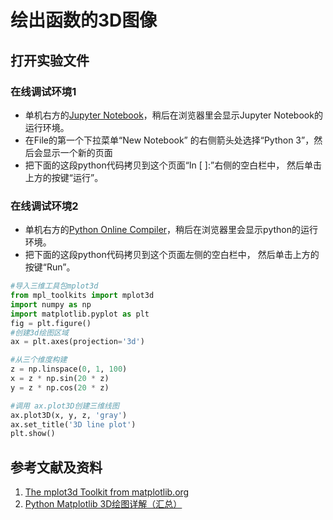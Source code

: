 # 绘出函数的3D图像

## 打开实验文件

### 在线调试环境1

- 单机右方的[Jupyter Notebook](https://mybinder.org/v2/gh/ipython/ipython-in-depth/master?filepath=binder/Index.ipynb)，稍后在浏览器里会显示Jupyter Notebook的运行环境。
- 在File的第一个下拉菜单“New Notebook” 的右侧箭头处选择“Python 3”，然后会显示一个新的页面
- 把下面的这段python代码拷贝到这个页面“In [ ]:”右侧的空白栏中， 然后单击上方的按键“运行”。

### 在线调试环境2

- 单机右方的[Python Online Compiler](https://trinket.io/python3/a5bd54189b)，稍后在浏览器里会显示python的运行环境。
- 把下面的这段python代码拷贝到这个页面左侧的空白栏中， 然后单击上方的按键“Run”。

```python
#导入三维工具包mplot3d
from mpl_toolkits import mplot3d
import numpy as np
import matplotlib.pyplot as plt
fig = plt.figure()
#创建3d绘图区域
ax = plt.axes(projection='3d')

#从三个维度构建
z = np.linspace(0, 1, 100)
x = z * np.sin(20 * z)
y = z * np.cos(20 * z)

#调用 ax.plot3D创建三维线图
ax.plot3D(x, y, z, 'gray')
ax.set_title('3D line plot')
plt.show()
```

## 参考文献及资料

1. [The mplot3d Toolkit from matplotlib.org](https://matplotlib.org/stable/tutorials/toolkits/mplot3d.html)
2. [Python Matplotlib 3D绘图详解（汇总）](http://m.biancheng.net/matplotlib/3d-plot.html)

